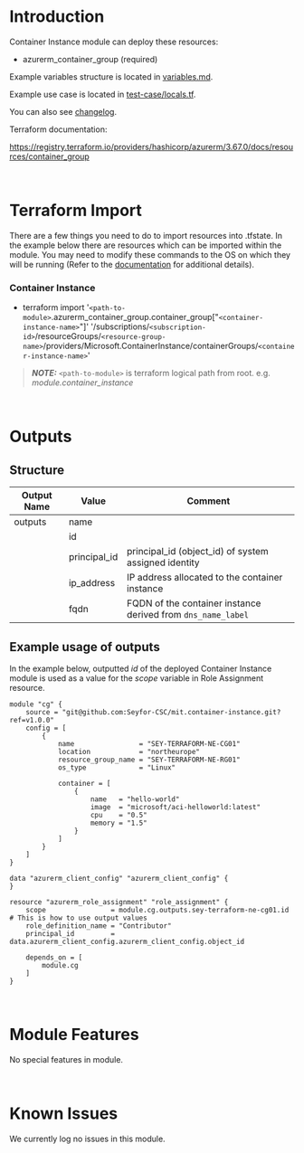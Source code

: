 # Introduction
Container Instance module can deploy these resources:
* azurerm_container_group (required)

Example variables structure is located in [variables.md](variables.md).

Example use case is located in [test-case/locals.tf](test-case/locals.tf).

You can also see [changelog](changelog.md).

Terraform documentation:

https://registry.terraform.io/providers/hashicorp/azurerm/3.67.0/docs/resources/container_group

&nbsp;

# Terraform Import
There are a few things you need to do to import resources into .tfstate. In the example below there are resources which can be imported within the module. You may need to modify these commands to the OS on which they will be running (Refer to the [documentation](https://developer.hashicorp.com/terraform/cli/commands/import#example-import-into-resource-configured-with-for_each) for additional details).
### Container Instance
* terraform import '`<path-to-module>`.azurerm_container_group.container_group["`<container-instance-name>`"]' '/subscriptions/`<subscription-id>`/resourceGroups/`<resource-group-name>`/providers/Microsoft.ContainerInstance/containerGroups/`<container-instance-name>`'

 > **_NOTE:_** `<path-to-module>` is terraform logical path from root. e.g. _module.container\_instance_

&nbsp;

# Outputs
## Structure

| Output Name | Value        | Comment                                                      |
| ----------- | ------------ | ------------------------------------------------------------ |
| outputs     | name         |                                                              |
|             | id           |                                                              |
|             | principal_id | principal_id (object_id) of system assigned identity         |
|             | ip_address   | IP address allocated to the container instance               |
|             | fqdn         | FQDN of the container instance derived from `dns_name_label` |


## Example usage of outputs
In the example below, outputted _id_ of the deployed Container Instance module is used as a value for the _scope_ variable in Role Assignment resource.
```
module "cg" {
    source = "git@github.com:Seyfor-CSC/mit.container-instance.git?ref=v1.0.0"
    config = [
        {
            name                = "SEY-TERRAFORM-NE-CG01"
            location            = "northeurope"
            resource_group_name = "SEY-TERRAFORM-NE-RG01"
            os_type             = "Linux"

            container = [
                {
                    name   = "hello-world"
                    image  = "microsoft/aci-helloworld:latest"
                    cpu    = "0.5"
                    memory = "1.5"
                }
            ]
        }
    ]
}

data "azurerm_client_config" "azurerm_client_config" {
}

resource "azurerm_role_assignment" "role_assignment" {
    scope                = module.cg.outputs.sey-terraform-ne-cg01.id # This is how to use output values
    role_definition_name = "Contributor"
    principal_id         = data.azurerm_client_config.azurerm_client_config.object_id

    depends_on = [
        module.cg
    ]
}
```

&nbsp;

# Module Features
No special features in module.

&nbsp;

# Known Issues
We currently log no issues in this module.